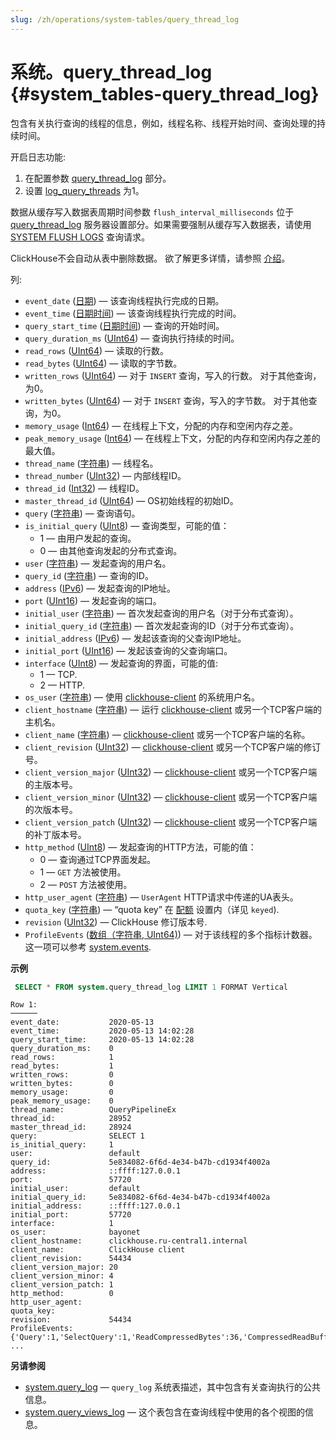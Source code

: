 ```yaml
---
slug: /zh/operations/system-tables/query_thread_log
---
```

# 系统。query_thread_log {#system_tables-query_thread_log}

包含有关执行查询的线程的信息，例如，线程名称、线程开始时间、查询处理的持续时间。

开启日志功能:

1.  在配置参数 [query_thread_log](../../operations/server-configuration-parameters/settings.md#server_configuration_parameters-query_thread_log) 部分。
2.  设置 [log_query_threads](../../operations/settings/settings.md#settings-log-query-threads) 为1。

数据从缓存写入数据表周期时间参数 `flush_interval_milliseconds` 位于 [query_thread_log](../../operations/server-configuration-parameters/settings.md#server_configuration_parameters-query_thread_log) 服务器设置部分。如果需要强制从缓存写入数据表，请使用 [SYSTEM FLUSH LOGS](../../sql-reference/statements/system.md#query_language-system-flush_logs) 查询请求。

ClickHouse不会自动从表中删除数据。 欲了解更多详情，请参照 [介绍](../../operations/system-tables/index.md#system-tables-introduction)。

列:

-   `event_date` ([日期](../../sql-reference/data-types/date.md)) — 该查询线程执行完成的日期。
-   `event_time` ([日期时间](../../sql-reference/data-types/datetime.md)) — 该查询线程执行完成的时间。
-   `query_start_time` ([日期时间](../../sql-reference/data-types/datetime.md)) — 查询的开始时间。
-   `query_duration_ms` ([UInt64](../../sql-reference/data-types/int-uint.md#uint-ranges)) — 查询执行持续的时间。
-   `read_rows` ([UInt64](../../sql-reference/data-types/int-uint.md#uint-ranges)) — 读取的行数。
-   `read_bytes` ([UInt64](../../sql-reference/data-types/int-uint.md#uint-ranges)) — 读取的字节数。
-   `written_rows` ([UInt64](../../sql-reference/data-types/int-uint.md#uint-ranges)) — 对于 `INSERT` 查询，写入的行数。 对于其他查询，为0。
-   `written_bytes` ([UInt64](../../sql-reference/data-types/int-uint.md#uint-ranges)) — 对于 `INSERT` 查询，写入的字节数。 对于其他查询，为0。
-   `memory_usage` ([Int64](../../sql-reference/data-types/int-uint.md)) — 在线程上下文，分配的内存和空闲内存之差。
-   `peak_memory_usage` ([Int64](../../sql-reference/data-types/int-uint.md)) — 在线程上下文，分配的内存和空闲内存之差的最大值。
-   `thread_name` ([字符串](../../sql-reference/data-types/string.md)) — 线程名。
-   `thread_number` ([UInt32](../../sql-reference/data-types/int-uint.md)) — 内部线程ID。
-   `thread_id` ([Int32](../../sql-reference/data-types/int-uint.md)) — 线程ID。
-   `master_thread_id` ([UInt64](../../sql-reference/data-types/int-uint.md#uint-ranges)) — OS初始线程的初始ID。
-   `query` ([字符串](../../sql-reference/data-types/string.md)) — 查询语句。
-   `is_initial_query` ([UInt8](../../sql-reference/data-types/int-uint.md#uint-ranges)) — 查询类型，可能的值：
    -   1 — 由用户发起的查询。
    -   0 — 由其他查询发起的分布式查询。
-   `user` ([字符串](../../sql-reference/data-types/string.md)) — 发起查询的用户名。
-   `query_id` ([字符串](../../sql-reference/data-types/string.md)) — 查询的ID。
-   `address` ([IPv6](../../sql-reference/data-types/ipv6.md)) — 发起查询的IP地址。
-   `port` ([UInt16](../../sql-reference/data-types/int-uint.md#uint-ranges)) — 发起查询的端口。
-   `initial_user` ([字符串](../../sql-reference/data-types/string.md)) — 首次发起查询的用户名（对于分布式查询）。
-   `initial_query_id` ([字符串](../../sql-reference/data-types/string.md)) — 首次发起查询的ID（对于分布式查询）。
-   `initial_address` ([IPv6](../../sql-reference/data-types/ipv6.md)) — 发起该查询的父查询IP地址。
-   `initial_port` ([UInt16](../../sql-reference/data-types/int-uint.md#uint-ranges)) — 发起该查询的父查询端口。
-   `interface` ([UInt8](../../sql-reference/data-types/int-uint.md#uint-ranges)) — 发起查询的界面，可能的值:
    -   1 — TCP.
    -   2 — HTTP.
-   `os_user` ([字符串](../../sql-reference/data-types/string.md)) — 使用 [clickhouse-client](../../interfaces/cli.md) 的系统用户名。
-   `client_hostname` ([字符串](../../sql-reference/data-types/string.md)) — 运行 [clickhouse-client](../../interfaces/cli.md) 或另一个TCP客户端的主机名。
-   `client_name` ([字符串](../../sql-reference/data-types/string.md)) — [clickhouse-client](../../interfaces/cli.md) 或另一个TCP客户端的名称。
-   `client_revision` ([UInt32](../../sql-reference/data-types/int-uint.md)) — [clickhouse-client](../../interfaces/cli.md) 或另一个TCP客户端的修订号。
-   `client_version_major` ([UInt32](../../sql-reference/data-types/int-uint.md)) — [clickhouse-client](../../interfaces/cli.md) 或另一个TCP客户端的主版本号。
-   `client_version_minor` ([UInt32](../../sql-reference/data-types/int-uint.md)) — [clickhouse-client](../../interfaces/cli.md) 或另一个TCP客户端的次版本号。
-   `client_version_patch` ([UInt32](../../sql-reference/data-types/int-uint.md)) — [clickhouse-client](../../interfaces/cli.md) 或另一个TCP客户端的补丁版本号。
-   `http_method` ([UInt8](../../sql-reference/data-types/int-uint.md#uint-ranges)) — 发起查询的HTTP方法，可能的值：
    -   0 — 查询通过TCP界面发起。
    -   1 — `GET` 方法被使用。
    -   2 — `POST` 方法被使用。
-   `http_user_agent` ([字符串](../../sql-reference/data-types/string.md)) — `UserAgent` HTTP请求中传递的UA表头。
-   `quota_key` ([字符串](../../sql-reference/data-types/string.md)) —  “quota key” 在 [配额](../../operations/quotas.md) 设置内（详见 `keyed`).
-   `revision` ([UInt32](../../sql-reference/data-types/int-uint.md)) — ClickHouse 修订版本号.
-   `ProfileEvents` ([数组（字符串, UInt64)](../../sql-reference/data-types/array.md)) — 对于该线程的多个指标计数器。这一项可以参考 [system.events](#system_tables-events).

**示例**

``` sql
 SELECT * FROM system.query_thread_log LIMIT 1 FORMAT Vertical
```

``` text
Row 1:
──────
event_date:           2020-05-13
event_time:           2020-05-13 14:02:28
query_start_time:     2020-05-13 14:02:28
query_duration_ms:    0
read_rows:            1
read_bytes:           1
written_rows:         0
written_bytes:        0
memory_usage:         0
peak_memory_usage:    0
thread_name:          QueryPipelineEx
thread_id:            28952
master_thread_id:     28924
query:                SELECT 1
is_initial_query:     1
user:                 default
query_id:             5e834082-6f6d-4e34-b47b-cd1934f4002a
address:              ::ffff:127.0.0.1
port:                 57720
initial_user:         default
initial_query_id:     5e834082-6f6d-4e34-b47b-cd1934f4002a
initial_address:      ::ffff:127.0.0.1
initial_port:         57720
interface:            1
os_user:              bayonet
client_hostname:      clickhouse.ru-central1.internal
client_name:          ClickHouse client
client_revision:      54434
client_version_major: 20
client_version_minor: 4
client_version_patch: 1
http_method:          0
http_user_agent:
quota_key:
revision:             54434
ProfileEvents:        {'Query':1,'SelectQuery':1,'ReadCompressedBytes':36,'CompressedReadBufferBlocks':1,'CompressedReadBufferBytes':10,'IOBufferAllocs':1,'IOBufferAllocBytes':89,'ContextLock':15,'RWLockAcquiredReadLocks':1}
...
```

**另请参阅**

-   [system.query_log](../../operations/system-tables/query_log.md#system_tables-query_log) — `query_log` 系统表描述，其中包含有关查询执行的公共信息。
-   [system.query_views_log](../../operations/system-tables/query_views_log.md#system_tables-query_views_log) — 这个表包含在查询线程中使用的各个视图的信息。
